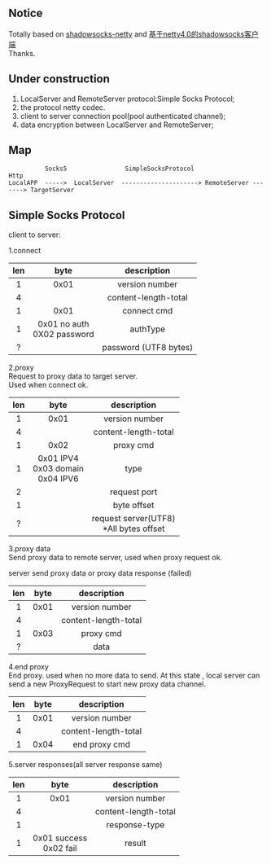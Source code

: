 ## Notice
Totally based on
[shadowsocks-netty](https://github.com/ksfzhaohui/shadowsocks-netty)
and
[基于netty4.0的shadowsocks客户端](http://my.oschina.net/OutOfMemory/blog/744475)  
Thanks.


## Under construction  
1. LocalServer and RemoteServer protocol:Simple Socks Protocol;  
2. the protocol netty codec. 
3. client to server connection pool(pool authenticated channel);
4. data encryption between LocalServer and RemoteServer;
 
## Map



              Socks5                SimpleSocksProtocol                 Http
    LocalAPP  ----->  LocalServer  ---------------------> RemoteServer -------> TargetServer
                                          

## Simple Socks Protocol   

client to server:  

 
1.connect  

|len| byte|description|
|:----:|:---:|:-------:|
|  1| 0x01| version number |
|  4| |content-length-total |
|  1| 0x01| connect cmd |
|  1| 0x01 no auth<br> 0X02 password| authType|
|  ?|  |password (UTF8 bytes)   |


2.proxy    
Request to proxy data to target server.  
Used when connect ok.

|len| byte|description|
|:----:|:---:|:-------:|
|  1| 0x01| version number |
|  4|     |content-length-total |
|  1| 0x02| proxy cmd |
|  1| 0x01 IPV4 <br> 0x03 domain <br> 0x04 IPV6| type|
|  2|     |request port |
|  1|     | byte offset |
|  ?|     |request server(UTF8) <br>  *All bytes offset |


3.proxy data   
Send proxy data to remote server, used when proxy request ok.

server send proxy data or proxy data response (failed)

|len| byte|description|
|:----:|:---:|:-------:|
|  1| 0x01| version number |
|  4| |content-length-total |
|  1| 0x03| proxy cmd |
|  ?|     | data|
 
 
 
4.end proxy   
End proxy. used when no more data to send.
At this state , local server can send a new ProxyRequest to 
start new proxy data channel. 

|len| byte|description|
|:----:|:---:|:-------:|
|  1| 0x01| version number |
|  4| |content-length-total |
|  1| 0x04| end proxy cmd |

5.server responses(all server response same)   

|len| byte|description|
|:----:|:---:|:-------:|
|  1| 0x01| version number |
|  4| |content-length-total |
|1 | | response-type|
|  1| 0x01 success<br> 0x02 fail| result|
 
